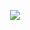 <p align="center">
  <img src=https://github.com/user-attachments/assets/54045036-97f8-453f-8403-d0ba1abde23b>
</p>
